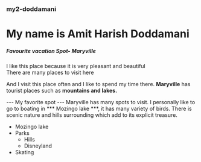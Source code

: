 ### my2-doddamani

# My name is Amit Harish Doddamani

##### Favourite vacation Spot- Maryville   

I like this place because it is very pleasant and beautiful <br>
There are many places to visit here 

And I visit this place often and I like to spend my time there.
**Maryville** has tourist places such as **mountains and lakes.**

--- My favorite spot ---
Maryville has many spots to visit. I personally like to go to boating in *** Mozingo lake ***, it has many variety of birds. There is scenic nature and hills surrounding which add to its explicit treasure.
* Mozingo lake
* Parks
    * Hills
    * Disneyland
* Skating 

